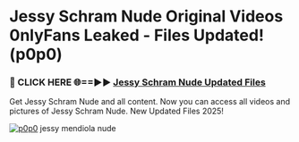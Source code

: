# Jessy Schram Nude Original Videos 0nlyFans Leaked - Files Updated! (p0p0)

<h3>🔴 CLICK HERE 🌐==►► <a href="https://tinyurl.com/4mcuefdz" rel="nofollow">Jessy Schram Nude Updated Files</a></h3>

Get Jessy Schram Nude and all content. Now you can access all videos and pictures of Jessy Schram Nude. New Updated Files 2025!

[![p0p0](https://i.imgur.com/StAQSOY.gif)](https://tinyurl.com/4mcuefdz)
jessy mendiola nude